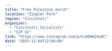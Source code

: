 ```yaml
---
title: "Free Palestine march"
location: "Ziegler Park"
region: "Cincinnati"
organizer:
  - "Cincinnati Socialists"
  - "SJP UC"
link: "https://www.instagram.com/p/CzADWWjOuHC"
date: "2023-11-04T12:00:00"
---
```

